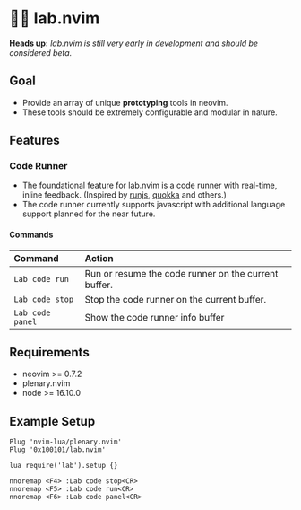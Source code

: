 # 👩‍🔬 lab.nvim

**Heads up:** *lab.nvim is still very early in development and should be considered beta.*

## Goal
- Provide an array of unique **prototyping** tools in neovim. 
- These tools should be extremely configurable and modular in nature.

## Features

### Code Runner
- The foundational feature for lab.nvim is a code runner with real-time, inline feedback. (Inspired by [runjs](https://runjs.app/), [quokka](https://quokkajs.com/) and others.)
- The code runner currently supports javascript with additional language support planned for the near future.

#### Commands

| Command | Action |
:---------| :-------
| `Lab code run` | Run or resume the code runner on the current buffer. |
| `Lab code stop` | Stop the code runner on the current buffer. |
| `Lab code panel` | Show the code runner info buffer |

## Requirements
- neovim >= 0.7.2
- plenary.nvim
- node >= 16.10.0

## Example Setup

```
Plug 'nvim-lua/plenary.nvim'
Plug '0x100101/lab.nvim'

lua require('lab').setup {}

nnoremap <F4> :Lab code stop<CR>
nnoremap <F5> :Lab code run<CR>
nnoremap <F6> :Lab code panel<CR>
```
